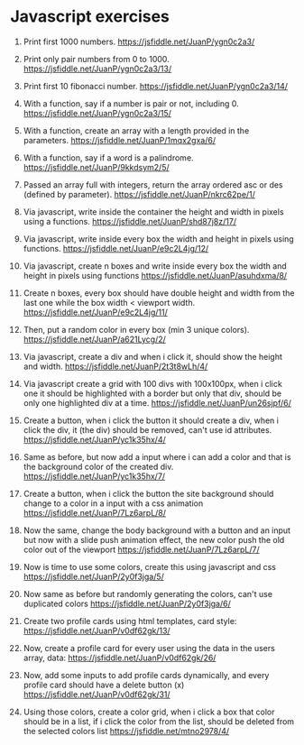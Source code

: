 # Javascript exercises
1. Print first 1000 numbers.
https://jsfiddle.net/JuanP/ygn0c2a3/

2. Print only pair numbers from 0 to 1000.
https://jsfiddle.net/JuanP/ygn0c2a3/13/

3. Print first 10 fibonacci number.
https://jsfiddle.net/JuanP/ygn0c2a3/14/

4. With a function, say if a number is pair or not, including 0.
https://jsfiddle.net/JuanP/ygn0c2a3/15/

5. With a function, create an array with a length provided in the parameters.
https://jsfiddle.net/JuanP/1mqx2gxa/6/

6. With a function, say if a word is a palindrome.
https://jsfiddle.net/JuanP/9kkdsym2/5/

7. Passed an array full with integers, return the array ordered asc or des (defined by parameter).
https://jsfiddle.net/JuanP/nkrc62pe/1/

8. Via javascript, write inside the container the height and width in pixels using a functions.
https://jsfiddle.net/JuanP/shd87j8z/17/

9. Via javascript, write inside every box the width and height in pixels using functions.
https://jsfiddle.net/JuanP/e9c2L4jg/12/

10. Via javascript, create n boxes and write inside every box the width and height in pixels using functions 
https://jsfiddle.net/JuanP/asuhdxma/8/

11. Create n boxes, every box should have double height and width from the last one while the box width < viewport width.
https://jsfiddle.net/JuanP/e9c2L4jg/11/

12. Then, put a random color in every box (min 3 unique colors).
https://jsfiddle.net/JuanP/a621Lycg/2/

13. Via javascript, create a div and when i click it, should show the height and width.
https://jsfiddle.net/JuanP/2t3t8wLh/4/

14. Via javascript create a grid with 100 divs with 100x100px, when i click one it should be highlighted with a border but only that div, should be only one highlighted div at a time.
https://jsfiddle.net/JuanP/un26sjpf/6/

15. Create a button, when i click the button it should create a div, when i click the div, it (the div) should be removed, can't use id attributes.
https://jsfiddle.net/JuanP/yc1k35hx/4/

16.	Same as before, but now add a input where i can add a color and that is the background color of the created div.
https://jsfiddle.net/JuanP/yc1k35hx/7/

17.	Create a button, when i click the button the site background should change to a color in a input with a css animation
https://jsfiddle.net/JuanP/7Lz6arpL/8/

18. Now the same, change the body background with a button and an input but now with a slide push animation effect, the new color push the old color out of the viewport
https://jsfiddle.net/JuanP/7Lz6arpL/7/

19. Now is time to use some colors, create this using javascript and css 
https://jsfiddle.net/JuanP/2y0f3jga/5/

20. Now same as before but randomly generating the colors, can't use duplicated colors
https://jsfiddle.net/JuanP/2y0f3jga/6/

21. Create two profile cards using html templates, card style:
https://jsfiddle.net/JuanP/v0df62gk/13/

22. Now, create a profile card for every user using the data in the users array, data:
https://jsfiddle.net/JuanP/v0df62gk/26/

23. Now, add some inputs to add profile cards dynamically, and every profile card should have a delete button (x)
https://jsfiddle.net/JuanP/v0df62gk/31/

24. Using those colors, create a color grid, when i click a box that color should be in a list, if i click the color from the list, should be deleted from the selected colors list
https://jsfiddle.net/mtno2978/4/

